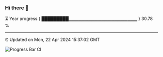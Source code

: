 ### Hi there 👋

⏳ Year progress { █████████▁▁▁▁▁▁▁▁▁▁▁▁▁▁▁▁▁▁▁▁▁ } 30.78 %

---

⏰ Updated on Mon, 22 Apr 2024 15:37:02 GMT

![Progress Bar CI](https://github.com/IshwaranRudhara/GIT-ACTION/workflows/Progress%20Bar%20CI/badge.svg)
